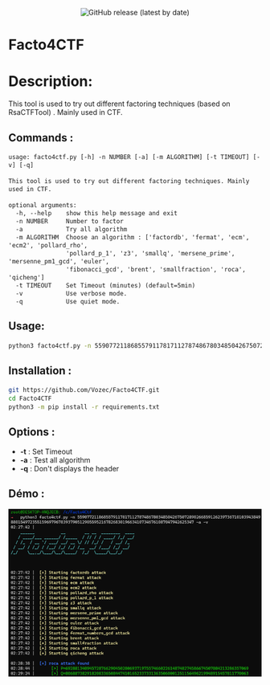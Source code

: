 <p align="center">
  <img alt="GitHub release (latest by date)" src="https://img.shields.io/badge/Version-1.0-blue.svg">
</p>

#  Facto4CTF

# Description:

This tool is used to try out different factoring techniques (based on RsaCTFTool) . Mainly used in CTF.

## Commands :
```
usage: facto4ctf.py [-h] -n NUMBER [-a] [-m ALGORITHM] [-t TIMEOUT] [-v] [-q]

This tool is used to try out different factoring techniques. Mainly used in CTF.

optional arguments:
  -h, --help    show this help message and exit
  -n NUMBER     Number to factor
  -a            Try all algorithm
  -m ALGORITHM  Choose an algorithm : ['factordb', 'fermat', 'ecm', 'ecm2', 'pollard_rho',
                'pollard_p_1', 'z3', 'smallq', 'mersene_prime', 'mersenne_pm1_gcd', 'euler',
                'fibonacci_gcd', 'brent', 'smallfraction', 'roca', 'qicheng']
  -t TIMEOUT    Set Timeout (minutes) (default=5min)
  -v            Use verbose mode.
  -q            Use quiet mode.
```

## Usage:

```bash
python3 facto4ctf.py -n 5590772118685579117817112787486780348504267507289026685912623973671010394384988015497235515969796783937905129055952167826830196634107346761087047942625347 -a -v
```

## Installation :
```bash
git https://github.com/Vozec/Facto4CTF.git
cd Facto4CTF
python3 -m pip install -r requirements.txt
```

## Options :
- **-t** : Set Timeout
- **-a** : Test all algorithm
- **-q** : Don't displays the header

## Démo :

![Alltext](./image/example.png)

